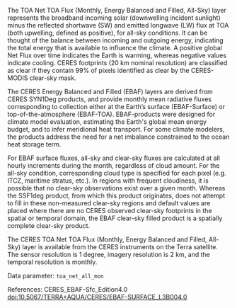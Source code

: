 The TOA Net TOA Flux (Monthly, Energy Balanced and Filled, All-Sky) layer represents the broadband incoming solar (downwelling incident sunlight) minus the reflected shortwave (SW) and emitted longwave (LW) flux at TOA (both upwelling, defined as positive), for all-sky conditions. It can be thought of the balance between incoming and outgoing energy, indicating the total energy that is available to influence the climate. A positive global Net Flux over time indicates the Earth is warming, whereas negative values indicate cooling. CERES footprints (20 km nominal resolution) are classified as clear if they contain 99% of pixels identified as clear by the CERES-MODIS clear-sky mask.

The CERES Energy Balanced and Filled (EBAF) layers are derived from CERES SYN1Deg products, and provide monthly mean radiative fluxes corresponding to collection either at the Earth’s surface (EBAF-Surface) or top-of-the-atmosphere (EBAF-TOA). EBAF-products were designed for climate model evaluation, estimating the Earth's global mean energy budget, and to infer meridional heat transport. For some climate modelers, the products address the need for a net imbalance constrained to the ocean heat storage term.

For EBAF surface fluxes, all-sky and clear-sky fluxes are calculated at all hourly increments during the month, regardless of cloud amount. For the all-sky condition, corresponding cloud type is specified for each pixel (e.g. ITCZ, maritime stratus, etc.). In regions with frequent cloudiness, it is possible that no clear-sky observations exist over a given month. Whereas the SSF1deg product, from which this product originates, does not attempt to fill in these non-measured clear-sky regions and default values are placed where there are no CERES observed clear-sky footprints in the spatial or temporal domain, the EBAF clear-sky filled product is a spatially complete clear-sky product.

The CERES TOA Net TOA Flux (Monthly, Energy Balanced and Filled, All-Sky) layer is available from the CERES instruments on the Terra satellite. The sensor resolution is 1 degree, imagery resolution is 2 km, and the temporal resolution is monthly.

Data parameter: `toa_net_all_mon`

References: CERES_EBAF-Sfc_Edition4.0 [doi:10.5067/TERRA+AQUA/CERES/EBAF-SURFACE_L3B004.0](https://doi.org/10.5067/TERRA+AQUA/CERES/EBAF-SURFACE_L3B004.0)
